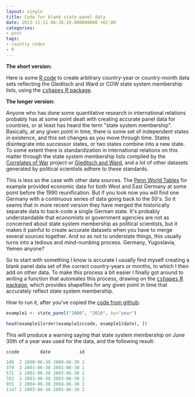 ```yaml
---
layout: single
title: Code for blank state panel data
date: 2013-12-11 06:26:20.000000000 +02:00
categories:
- post
tags:
- country codes
- R
---
```



**The short version:**

Here is some [R code](https://github.com/andybega/R_utilities/blob/master/data/state-panel.r) to create arbitrary country-year or country-month data sets reflecting the Gleditsch and Ward or COW state system membership lists, using the [<tt>cshapes</tt> R package](http://cran.r-project.org/web/packages/cshapes/index.html).

**The longer version:**

Anyone who has done some quantitative research in international relations probably has at some point dealt with creating accurate panel data for countries, or at least has heard the term "state system membership". Basically, at any given point in time, there is some set of independent states in existence, and this set changes as you move through time. States disintegrate into successor states, or two states combine into a new state. To some extent there is standardization in international relations on this matter through the state system membership lists compiled by the [Correlates of War](http://www.correlatesofwar.org/COW2%20Data/SystemMembership/2011/System2011.html) project or [Gleditsch and Ward](http://privatewww.essex.ac.uk/~ksg/statelist.html), and a lot of other datasets generated by political scientists adhere to these standards.

This is less so the case with other data sources. The [Penn World Tables](https://pwt.sas.upenn.edu/) for example provided economic data for both West and East Germany at some point before the 1990 reunification. But if you look now you will find one Germany with a continuous series of data going back to the 50's. So it seems that in more recent version they have merged the historically separate data to back-code a single German state. It's probably understandable that economists or government agencies are not as concerned about state system membership as political scientists, but it makes it painful to create accurate datasets when you have to merge several sources together. And so as not to understate things, this usually turns into a tedious and mind-numbing process. Germany, Yugoslavia, Yemen anyone?

So to start with something I know is accurate I usually find myself creating a blank panel data set of the correct country-years or months, to which I then add on other data. To make this process a bit easier I finally got around to writing a function that automates this process, drawing on the [<tt>cshapes</tt> R package](http://cran.r-project.org/web/packages/cshapes/index.html), which provides shapefiles for any given point in time that accurately reflect state system membership.

How to run it, after you've copied the [code from github](https://github.com/andybega/R_utilities/blob/master/data/state-panel.r):

```r
example1 <- state_panel("2000", "2010", by="year")

head(example1[order(example1$ccode, example1$date), ])
```

This will produce a warning saying that state system membership on June 30th of a year was used for the data, and the following result:

```r
ccode        date           id

188  2 2000-06-30 2000-06-30 2  
379  2 2001-06-30 2001-06-30 2  
571  2 2002-06-30 2002-06-30 2  
763  2 2003-06-30 2003-06-30 2  
955  2 2004-06-30 2004-06-30 2  
1147 2 2005-06-30 2005-06-30 2
```